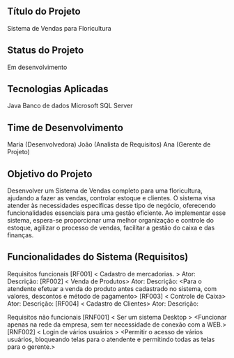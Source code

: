 ## Título do Projeto

Sistema de Vendas para Floricultura

## Status do Projeto

Em desenvolvimento

## Tecnologias Aplicadas

Java
Banco de dados Microsoft SQL Server

## Time de Desenvolvimento

Maria (Desenvolvedora)
João (Analista de Requisitos)
Ana (Gerente de Projeto)

## Objetivo do Projeto

Desenvolver um Sistema de Vendas completo para uma floricultura, ajudando a fazer as vendas, controlar estoque e clientes. O sistema visa atender às necessidades específicas desse tipo de negócio, oferecendo funcionalidades essenciais para uma gestão eficiente. Ao implementar esse sistema, espera-se proporcionar uma melhor organização e controle do estoque, agilizar o processo de vendas, facilitar a gestão do caixa e das finanças.

## Funcionalidades do Sistema (Requisitos)

Requisitos funcionais [RF001] < Cadastro de mercadorias. > Ator: Descrição: [RF002] < Venda de Produtos> Ator: Descrição: <Para o atendente efetuar a venda do produto antes cadastrado no sistema, com valores, descontos e método de pagamento> [RF003] < Controle de Caixa> Ator: Descrição: [RF004] < Cadastro de Clientes> Ator: Descrição:

Requisitos não funcionais [RNF001] < Ser um sistema Desktop > <Funcionar apenas na rede da empresa, sem ter necessidade de conexão com a WEB.> [RNF002] < Login de vários usuários > <Permitir o acesso de vários usuários, bloqueando telas para o atendente e permitindo todas as telas para o gerente.>
